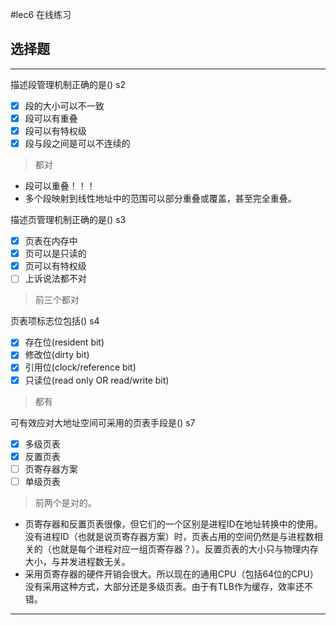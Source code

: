 #lec6 在线练习
## 选择题

---

描述段管理机制正确的是()  s2

- [x] 段的大小可以不一致
- [x] 段可以有重叠
- [x] 段可以有特权级
- [x] 段与段之间是可以不连续的

> 都对
- 段可以重叠！！！
- 多个段映射到线性地址中的范围可以部分重叠或覆盖，甚至完全重叠。

描述页管理机制正确的是() s3

- [x] 页表在内存中
- [x] 页可以是只读的
- [x] 页可以有特权级
- [ ] 上诉说法都不对

> 前三个都对

页表项标志位包括() s4

- [x] 存在位(resident bit)
- [x] 修改位(dirty bit)
- [x] 引用位(clock/reference bit)
- [x] 只读位(read only OR read/write bit)

> 都有

可有效应对大地址空间可采用的页表手段是()  s7

- [x] 多级页表
- [x] 反置页表
- [ ] 页寄存器方案
- [ ] 单级页表

> 前两个是对的。
- 页寄存器和反置页表很像，但它们的一个区别是进程ID在地址转换中的使用。没有进程ID（也就是说页寄存器方案）时，页表占用的空间仍然是与进程数相关的（也就是每个进程对应一组页寄存器？）。反置页表的大小只与物理内存大小，与并发进程数无关。
- 采用页寄存器的硬件开销会很大。所以现在的通用CPU（包括64位的CPU）没有采用这种方式，大部分还是多级页表。由于有TLB作为缓存，效率还不错。

-----
